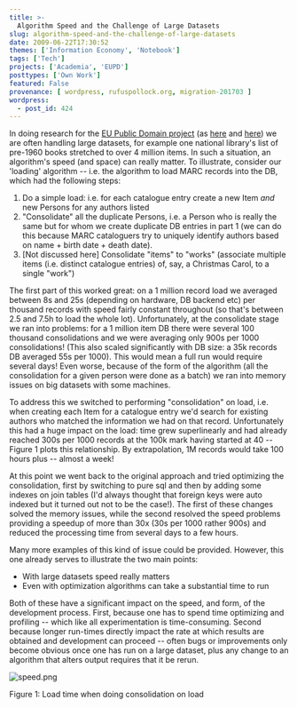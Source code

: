 ```yaml
---
title: >-
  Algorithm Speed and the Challenge of Large Datasets
slug: algorithm-speed-and-the-challenge-of-large-datasets
date: 2009-06-22T17:30:52
themes: ['Information Economy', 'Notebook']
tags: ['Tech']
projects: ['Academia', 'EUPD']
posttypes: ['Own Work']
featured: False
provenance: [ wordpress, rufuspollock.org, migration-201703 ]
wordpress:
  - post_id: 424
---
```


In doing research for the [EU Public Domain project][announce] (as [here][1] and [here][2]) we are often handling large datasets, for example one national library's list of pre-1960 books stretched to over 4 million items. In such a situation, an algorithm's speed (and space) can really matter. To illustrate, consider our 'loading' algorithm -- i.e. the algorithm to load MARC records into the DB, which had the following steps:

  1. Do a simple load: i.e. for each catalogue entry create a new Item *and* new Persons for any authors listed
  2. "Consolidate" all the duplicate Persons, i.e. a Person who is really the same but for whom we create duplicate DB entries in part 1 (we can do this because MARC cataloguers try to uniquely identify authors based on name + birth date + death date).
  3. [Not discussed here] Consolidate "items" to "works" (associate multiple items (i.e. distinct catalogue entries) of, say, a Christmas Carol, to a single "work")

The first part of this worked great: on a 1 million record load we averaged between 8s and 25s (depending on hardware, DB backend etc) per thousand records with speed fairly constant throughout (so that's between 2.5 and 7.5h to load the whole lot). Unfortunately, at the consolidate stage we ran into problems: for a 1 million item DB there were several 100 thousand consolidations and we were averaging only 900s per 1000 consolidations! (This also scaled significantly with DB size: a 35k records DB averaged 55s per 1000). This would mean a full run would require several days! Even worse, because of the form of the algorithm (all the consolidation for a given person were done as a batch) we ran into memory issues on big datasets with some machines.

To address this we switched to performing "consolidation" on load, i.e. when creating each Item for a catalogue entry we'd search for existing authors who matched the information we had on that record. Unfortunately this had a huge impact on the load: time grew superlinearly and had already reached 300s per 1000 records at the 100k mark having started at 40 -- Figure 1 plots this relationship. By extrapolation, 1M records would take 100 hours plus  -- almost a week!

At this point we went back to the original approach and tried optimizing the consolidation, first by switching to pure sql and then by adding some indexes on join tables (I'd always thought that foreign keys were auto indexed but it turned out not to be the case!). The first of these changes solved the memory issues, while the second resolved the speed problems providing a speedup of more than 30x (30s per 1000 rather 900s) and reduced the processing time from several days to a few hours.

Many more examples of this kind of issue could be provided. However, this one already serves to illustrate the two main points:

  * With large datasets speed really matters
  * Even with optimization algorithms can take a substantial time to run

Both of these have a significant impact on the speed, and form, of the development process. First, because one has to spend time optimizing and profiling -- which like all experimentation is time-consuming. Second because longer run-times directly impact the rate at which results are obtained and development can proceed -- often bugs or improvements only become obvious once one has run on a large dataset, plus any change to an algorithm that alters output requires that it be rerun.

<img src='http://www.rufuspollock.org/wp-content/uploads/2009/06/speed.png' alt='speed.png' class="medium" />

<p class="caption">Figure 1: Load time when doing consolidation on load</p>

[1]:http://www.rufuspollock.org/2009/06/12/the-size-of-the-public-domain/
[2]:http://www.rufuspollock.org/2009/06/09/estimating-information-production-and-the-size-of-the-public-domain/
[announce]:http://www.rufuspollock.org/2008/05/26/public-domain-in-europe-eupd-research-project/


